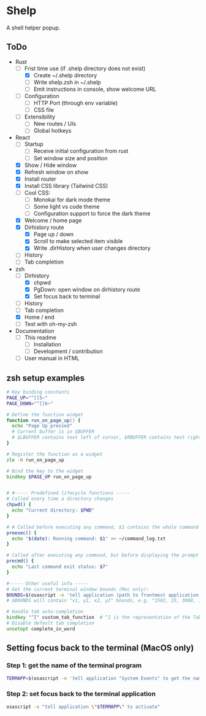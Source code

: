# Shelp

A shell helper popup.

## ToDo

- Rust
  - [ ] Frist time use (if .shelp directory does not exist)
    - [x] Create ~/.shelp directory
    - [ ] Write shelp.zsh in ~/.shelp
    - [ ] Emit instructions in console, show welcome URL
  - [ ] Configuration
    - [ ] HTTP Port (through env variable)
    - [ ] CSS file
  - [ ] Extensibility
    - [ ] New routes / UIs
    - [ ] Global hotkeys
- React
  - [ ] Startup
    - [ ] Receive initial configuration from rust
    - [ ] Set window size and position
  - [x] Show / Hide window
  - [x] Refresh window on show
  - [x] Install router
  - [x] Install CSS library (Tailwind CSS)
  - [ ] Cool CSS:
    - [ ] Monokai for dark mode theme
    - [ ] Some light vs code theme
    - [ ] Configuration support to force the dark theme
  - [x] Welcome / home page
  - [x] Dirhistory route
    - [x] Page up / down
    - [x] Scroll to make selected item visible
    - [x] Write .dirHistory when user changes directory
  - [ ] History
  - [ ] Tab completion
- zsh
  - [ ] Dirhistory
    - [x] chpwd
    - [x] PgDown: open window on dirhistory route
    - [x] Set focus back to terminal
  - [ ] History
  - [ ] Tab completion
  - [x] Home / end
  - [ ] Test with oh-my-zsh
- Documentation
  - [ ] This readme
    - [ ] Installation
    - [ ] Development / contribution
  - [ ] User manual in HTML

## zsh setup examples

```zsh
# Key binding constants
PAGE_UP="^[[5~"
PAGE_DOWN="^[[6~"

# Define the function widget
function run_on_page_up() {
  echo "Page Up pressed"
  # Current buffer is in $BUFFER
  # $LBUFFER contains text left of cursor, $RBUFFER contains text right of cursor
}

# Register the function as a widget
zle -N run_on_page_up

# Bind the key to the widget
bindkey $PAGE_UP run_on_page_up


# #----- Predefined lifecycle functions -----
# Called every time a directory changes
chpwd() {
  echo "Current directory: $PWD"
}

# # Called before executing any command, $1 contains the whole command line
preexec() {
  echo "$(date): Running command: $1" >> ~/command_log.txt
}

# Called after executing any command, but before displaying the prompt
precmd() {
  echo "Last command exit status: $?"
}

#----- Other useful info -----
# Get the current terminal window bounds (Mac only):
BOUNDS=$(osascript -e 'tell application (path to frontmost application as text) to get bounds of front window')
# $BOUNDS will contain "x1, y1, x2, y2" bounds, e.g. "1502, 25, 3008, 1692"

# Handle tab auto-completion
bindkey "^I" custom_tab_function  # ^I is the representation of the Tab key in zsh
# Disable default tab completion
unsetopt complete_in_word
```

## Setting focus back to the terminal (MacOS only)

### Step 1: get the name of the terminal program

```zsh
TERMAPP=$(osascript -e 'tell application "System Events" to get the name of the first application process whose frontmost is true')
```

### Step 2: set focus back to the terminal application

```zsh
osascript -e "tell application \"$TERMAPP\" to activate"
```
